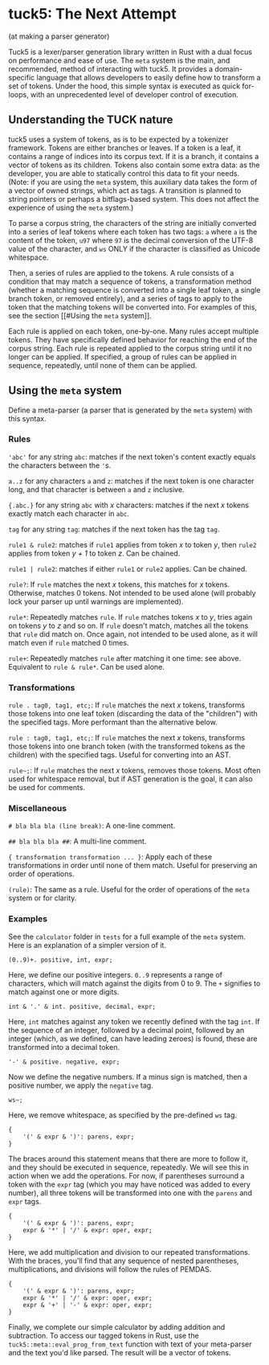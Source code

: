 # tuck5: The Next Attempt
(at making a parser generator)

Tuck5 is a lexer/parser generation library written in Rust with a dual focus on 
performance and ease of use. The `meta` system is the main, and recommended,
method of interacting with tuck5. It provides a domain-specific language that 
allows developers to easily define how to transform a set of tokens. Under the
hood, this simple syntax is executed as quick for-loops, with an unprecedented
level of developer control of execution.

## Understanding the TUCK nature

tuck5 uses a system of tokens, as is to be expected by a tokenizer framework. 
Tokens are either branches or leaves. If a token is a leaf, it contains a range
of indices into its corpus text. If it is a branch, it contains a vector of 
tokens as its children. Tokens also contain some extra data: as the developer, 
you are able to statically control this data to fit your needs. (Note: if you 
are using the `meta` system, this auxiliary data takes the form of a vector of 
owned strings, which act as tags. A transition is planned to string pointers 
or perhaps a bitflags-based system. This does not affect the experience of 
using the `meta` system.)

To parse a corpus string, the characters of the string are initially converted 
into a series of leaf tokens where each token has two tags: `a` where `a` is 
the content of the token, `u97` where `97` is the decimal conversion of the 
UTF-8 value of the character, and `ws` ONLY if the character is classified as 
Unicode whitespace.

Then, a series of rules are applied to the tokens. A rule consists of a 
condition that may match a sequence of tokens, a transformation method 
(whether a matching sequence is converted into a single leaf token, a single 
branch token, or removed entirely), and a series of tags to apply to the token 
that the matching tokens will be converted into. For examples of this, see the 
section [[#Using the `meta` system]].

Each rule is applied on each token, one-by-one. Many rules accept multiple 
tokens. They have specifically defined behavior for reaching the end of the 
corpus string. Each rule is repeated applied to the corpus string until it no 
longer can be applied. If specified, a group of rules can be applied in 
sequence, repeatedly, until none of them can be applied. 

## Using the `meta` system

Define a meta-parser (a parser that is generated by the `meta` system) with 
this syntax.

### Rules

`'abc'` for any string `abc`: matches if the next token's content exactly 
equals the characters between the `'`s.

`a..z` for any characters `a` and `z`: matches if the next token is one 
character long, and that character is between `a` and `z` inclusive.

`{.abc.}` for any string `abc` with *x* characters: matches if the next *x* 
tokens exactly match each character in `abc`.

`tag` for any string `tag`: matches if the next token has the tag `tag`.

`rule1 & rule2`: matches if `rule1` applies from token *x* to token *y*, then 
`rule2` applies from token *y + 1* to token *z*. Can be chained.

`rule1 | rule2`: matches if either `rule1` or `rule2` applies. Can be chained.

`rule?`: If `rule` matches the next *x* tokens, this matches for *x* tokens. 
Otherwise, matches 0 tokens. Not intended to be used alone (will probably lock 
your parser up until warnings are implemented).

`rule*`: Repeatedly matches `rule`. If `rule` matches tokens *x* to *y*, 
tries again on tokens *y* to *z* and so on. If `rule` doesn't match, matches 
all the tokens that `rule` did match on. Once again, not intended to be used 
alone, as it will match even if `rule` matched 0 times.

`rule+`: Repeatedly matches `rule` after matching it one time: see above. 
Equivalent to `rule & rule*`. Can be used alone.

### Transformations

`rule . tag0, tag1, etc;`: If `rule` matches the next *x* tokens, transforms 
those tokens into one leaf token (discarding the data of the "children") with 
the specified tags. More performant than the alternative below.

`rule : tag0, tag1, etc;`: If `rule` matches the next *x* tokens, transforms 
those tokens into one branch token (with the transformed tokens as the 
children) with the specified tags. Useful for converting into an AST.

`rule~;`: If `rule` matches the next *x* tokens, removes those tokens. Most 
often used for whitespace removal, but if AST generation is the goal, it can 
also be used for comments.

### Miscellaneous

`# bla bla bla (line break)`: A one-line comment.

`## bla bla bla ##`: A multi-line comment.

`{ transformation transformation ... }`: Apply each of these transformations 
in order until none of them match. Useful for preserving an order of 
operations.

`(rule)`: The same as a rule. Useful for the order of operations of the `meta` 
system or for clarity.

### Examples

See the `calculator` folder in `tests` for a full example of the `meta` system.
Here is an explanation of a simpler version of it.

```
(0..9)+. positive, int, expr;
```

Here, we define our positive integers. `0..9` represents a range of characters,
which will match against the digits from 0 to 9. The `+` signifies to match 
against one or more digits.

```
int & '.' & int. positive, decimal, expr;
```

Here, `int` matches against any token we recently defined with the tag `int`.
If the sequence of an integer, followed by a decimal point, followed by an 
integer (which, as we defined, can have leading zeroes) is found, these are 
transformed into a decimal token.

```
'-' & positive. negative, expr;
```

Now we define the negative numbers. If a minus sign is matched, then a positive
number, we apply the `negative` tag.

```
ws~;
```

Here, we remove whitespace, as specified by the pre-defined `ws` tag.

```
{
    '(' & expr & ')': parens, expr;
}
```

The braces around this statement means that there are more to follow it, and 
they should be executed in sequence, repeatedly. We will see this in action 
when we add the operations. For now, if parentheses surround a token with the 
`expr` tag (which you may have noticed was added to every number), all three 
tokens will be transformed into one with the `parens` and `expr` tags. 

```
{
    '(' & expr & ')': parens, expr;
    expr & '*' | '/' & expr: oper, expr;
}
```

Here, we add multiplication and division to our repeated transformations. With 
the braces, you'll find that any sequence of nested parentheses, 
multiplications, and divisions will follow the rules of PEMDAS.

```
{
    '(' & expr & ')': parens, expr;
    expr & '*' | '/' & expr: oper, expr;
    expr & '+' | '-' & expr: oper, expr;
}
```

Finally, we complete our simple calculator by adding addition and subtraction. 
To access our tagged tokens in Rust, use the `tuck5::meta::eval_prog_from_text`
function with text of your meta-parser and the text you'd like parsed. The 
result will be a vector of tokens. 